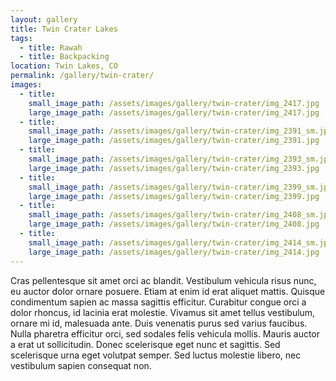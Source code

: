 ```yaml
---
layout: gallery
title: Twin Crater Lakes
tags:
  - title: Rawah
  - title: Backpacking
location: Twin Lakes, CO
permalink: /gallery/twin-crater/
images:
  - title:
    small_image_path: /assets/images/gallery/twin-crater/img_2417.jpg
    large_image_path: /assets/images/gallery/twin-crater/img_2417.jpg
  - title:
    small_image_path: /assets/images/gallery/twin-crater/img_2391_sm.jpg
    large_image_path: /assets/images/gallery/twin-crater/img_2391.jpg
  - title:
    small_image_path: /assets/images/gallery/twin-crater/img_2393_sm.jpg
    large_image_path: /assets/images/gallery/twin-crater/img_2393.jpg
  - title:
    small_image_path: /assets/images/gallery/twin-crater/img_2399_sm.jpg
    large_image_path: /assets/images/gallery/twin-crater/img_2399.jpg
  - title:
    small_image_path: /assets/images/gallery/twin-crater/img_2408_sm.jpg
    large_image_path: /assets/images/gallery/twin-crater/img_2408.jpg
  - title:
    small_image_path: /assets/images/gallery/twin-crater/img_2414_sm.jpg
    large_image_path: /assets/images/gallery/twin-crater/img_2414.jpg
---
```

Cras pellentesque sit amet orci ac blandit. Vestibulum vehicula risus nunc, eu auctor dolor ornare posuere. Etiam at enim id erat aliquet mattis. Quisque condimentum sapien ac massa sagittis efficitur. Curabitur congue orci a dolor rhoncus, id lacinia erat molestie. Vivamus sit amet tellus vestibulum, ornare mi id, malesuada ante. Duis venenatis purus sed varius faucibus. Nulla pharetra efficitur orci, sed sodales felis vehicula mollis. Mauris auctor a erat ut sollicitudin. Donec scelerisque eget nunc et sagittis. Sed scelerisque urna eget volutpat semper. Sed luctus molestie libero, nec vestibulum sapien consequat non.
